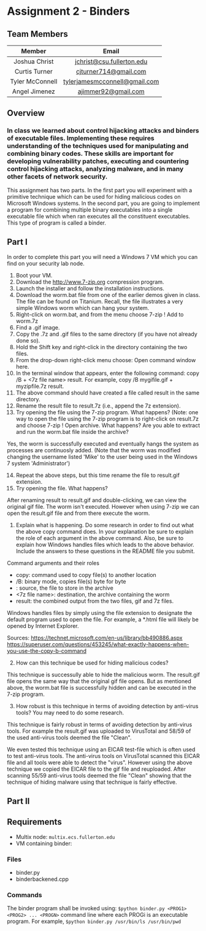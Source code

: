 # Assignment 2 - Binders

## Team Members
|Member       |Email                          |
|:-----------:|:-----------------------------:|
|Joshua Christ|jchrist@csu.fullerton.edu      |
|Curtis Turner|cjturner714@gmail.com          |
|Tyler McConnell|tylerjamesmcconnell@gmail.com|
|Angel Jimenez|ajimmer92@gmail.com            |


## Overview

### In class we learned about control hijacking attacks and binders of executable files. Implementing these requires understanding of the techniques used for manipulating and combining binary codes. These skills are important for developing vulnerability patches, executing and countering control hijacking attacks, analyzing malware, and in many other facets of network security.

This assignment has two parts. In the first part you will experiment with a primitive technique which can be used for hiding malicious codes on Microsoft Windows systems. In the second part, you are going to implement a program for combining multiple binary executables into a single executable file which when ran executes all the constituent executables. This type of program is called a binder.

## Part I
In order to complete this part you will need a Windows 7 VM which you can find on your
security lab node.
1. Boot your VM.
2. Download the http://www.7-zip.org compression program.
3. Launch the installer and follow the installation instructions.
4. Download the worm.bat file from one of the earlier demos given in class. The file can be found on Titanium. Recall, the file illustrates a very simple Windows worm which can hang your system.
5. Right-click on worm.bat, and from the menu choose 7-zip ! Add to worm.7z
6. Find a .gif image.
7. Copy the .7z and .gif files to the same directory (if you have not already done so).
8. Hold the Shift key and right-click in the directory containing the two files.
9. From the drop-down right-click menu choose: Open command window here.
10. In the terminal window that appears, enter the following command: copy /B <gif file name> + <7z file name> result. For example, copy /B mygifile.gif + myzipfile.7z result.
11. The above command should have created a file called result in the same directory.
12. Rename the result file to result.7z (i.e., append the 7z extension).
13. Try opening the file using the 7-zip program. What happens? (Note: one way to open the file using the 7-zip program is to right-click on result.7z and choose 7-zip ! Open archive. What happens? Are you able to extract and run the worm.bat file inside the archive?

Yes, the worm is successfully executed and eventually hangs the system as processes are continuosly added. (Note that the worm was modified changing the username listed 'Mike' to the user being used in the Windows 7 system 'Administrator')

14. Repeat the above steps, but this time rename the file to result.gif extension.
15. Try opening the file. What happens?

After renaming result to result.gif and double-clicking, we can view the original gif file. The worm isn't executed. However when using 7-zip we can open the result.gif file and from there execute the worm.

1. Explain what is happening. Do some research in order to find out what the above copy command does. In your explanation be sure to explain the role of each argument in the above command. Also, be sure to explain how Windows handles files which leads to the above behavior. Include the answers to these questions in the README file you submit.

Command arguments and their roles
* copy: command used to copy file(s) to another location
* /B: binary mode, copies file(s) byte for byte
* <gif file name>: source, the file to store in the archive
* <7z file name>: destination, the archive containing the worm
* result: the combined output from the two files, gif and 7z files.

Windows handles files by simply using the file extension to designate the default program used to open the file. For example, a *.html file will likely be opened by Internet Explorer.

Sources:
https://technet.microsoft.com/en-us/library/bb490886.aspx
https://superuser.com/questions/453245/what-exactly-happens-when-you-use-the-copy-b-command

2. How can this technique be used for hiding malicious codes?

This technique is successully able to hide the malicious worm. The result.gif file opens the same way that the original gif file opens. But as mentioned above, the worm.bat file is successfully hidden and can be executed in the 7-zip program.

3. How robust is this technique in terms of avoiding detection by anti-virus tools? You may
need to do some research.

This technique is fairly robust in terms of avoiding detection by anti-virus tools. For example the result.gif was uploaded to VirusTotal and 58/59 of the used anti-virus tools deemed the file "Clean".

We even tested this technique using an EICAR test-file which is often used to test anti-virus tools. The anti-virus tools on VirusTotal scanned this EICAR file and all tools were able to detect the "virus". However using the above technique we copied the EICAR file to the gif file and reuploaded. After scanning 55/59 anti-virus tools deemed the file "Clean" showing that the technique of hiding malware using that technique is fairly effective.

## Part II
## Requirements
* Multix node: `multix.ecs.fullerton.edu`
* VM containing binder:

### Files
* binder.py
* binderbackened.cpp

### Commands
The binder program shall be invoked using:
`$python binder.py <PROG1> <PROG2> ... <PROGN>`
command line where each PROGi is an executable program. For example,
`$python binder.py /usr/bin/ls /usr/bin/pwd`
